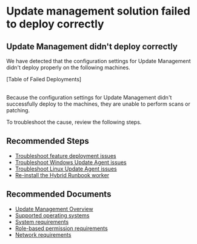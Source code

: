 <properties
pageTitle="The Update Management solution failed to deploy correctly"
description="The Update Management solution failed to deploy correctly"
infoBubbleText="The Update Management solution did not deploy successfully. See details on the right."
service="microsoft.automation"
resource="automationaccounts"
authors="stevechilcoat"
ms.author="stevechi"
displayOrder=""
articleId="Update_0875B566-AF30-4581-830F-B49426C05164"
diagnosticScenario="UpdateSolutionDeploymentFailure"
selfHelpType="diagnostics"
supportTopicIds="32599861,32642183,32599903,32615228,32642184,32615227,32615229,32599937"
productPesIds="15607"
cloudEnvironments="public, Fairfax, Mooncake, usnat, ussec"
ownershipId="Compute_Automation"
/>

# Update management solution failed to deploy correctly

## Update Management didn't deploy correctly

<!--issueDescription-->
We have detected that the configuration settings for Update Management didn't deploy properly on the following machines.

<!--$CustomerTable-->[Table of Failed Deployments]<!--/$CustomerTable-->

<br>Because the configuration settings for Update Management didn't successfully deploy to the machines, they are unable to perform scans or patching.
<!--/issueDescription-->

To troubleshoot the cause, review the following steps.  

## **Recommended Steps**
* [Troubleshoot feature deployment issues](https://docs.microsoft.com/azure/automation/troubleshoot/onboarding)
* [Troubleshoot Windows Update Agent issues](https://docs.microsoft.com/azure/automation/troubleshoot/update-agent-issues)
* [Troubleshoot Linux Update Agent issues](https://docs.microsoft.com/azure/automation/troubleshoot/update-agent-issues-linux)
* [Re-install the Hybrid Runbook worker](https://docs.microsoft.com/azure/automation/automation-hybrid-runbook-worker#install-a-hybrid-runbook-worker)

## **Recommended Documents**
* [Update Management Overview](https://docs.microsoft.com/azure/automation/update-management/overview)
* [Supported operating systems](https://docs.microsoft.com/azure/automation/update-management/overview#supported-operating-systems)
* [System requirements](https://docs.microsoft.com/azure/automation/update-management/overview#system-requirements)
* [Role-based permission requirements](https://docs.microsoft.com/azure/automation/automation-role-based-access-control#update-management-permissions)
* [Network requirements](https://docs.microsoft.com/azure/automation/update-management/overview#ports)
